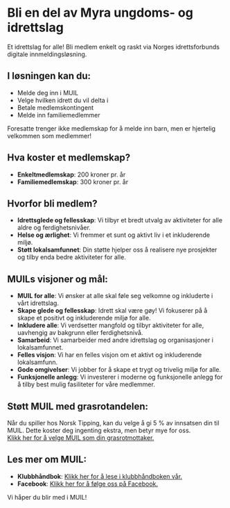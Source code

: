 # Bli en del av Myra ungdoms- og idrettslag

Et idrettslag for alle! Bli medlem enkelt og raskt via Norges idrettsforbunds digitale innmeldingsløsning.

## I løsningen kan du:

- Melde deg inn i MUIL
- Velge hvilken idrett du vil delta i
- Betale medlemskontingent
- Melde inn familiemedlemmer

Foresatte trenger ikke medlemskap for å melde inn barn, men er hjertelig velkommen som medlemmer!

## Hva koster et medlemskap?

- **Enkeltmedlemskap**: 200 kroner pr. år
- **Familiemedlemskap**: 300 kroner pr. år

## Hvorfor bli medlem?

- **Idrettsglede og fellesskap**: Vi tilbyr et bredt utvalg av aktiviteter for alle aldre og ferdighetsnivåer.
- **Helse og ærlighet**: Vi fremmer et sunt og aktivt liv i et inkluderende miljø.
- **Støtt lokalsamfunnet**: Din støtte hjelper oss å realisere nye prosjekter og tilby enda bedre aktiviteter for alle.

## MUILs visjoner og mål:

- **MUIL for alle**: Vi ønsker at alle skal føle seg velkomne og inkluderte i vårt idrettslag.
- **Skape glede og fellesskap**: Idrett skal være gøy! Vi fokuserer på å skape et positivt og inkluderende miljø for alle.
- **Inkludere alle**: Vi verdsetter mangfold og tilbyr aktiviteter for alle, uavhengig av bakgrunn eller ferdighetsnivå.
- **Samarbeid**: Vi samarbeider med andre idrettslag og organisasjoner i lokalsamfunnet.
- **Felles visjon**: Vi har en felles visjon om et aktivt og inkluderende lokalsamfunn.
- **Gode omgivelser**: Vi jobber for å skape et trygt og trivelig miljø for alle.
- **Funksjonelle anlegg**: Vi investerer i moderne og funksjonelle anlegg for å tilby best mulig fasiliteter for våre medlemmer.

## Støtt MUIL med grasrotandelen:

Når du spiller hos Norsk Tipping, kan du velge å gi 5 % av innsatsen din til MUIL. Dette koster deg ingenting ekstra, men betyr mye for oss.  
[Klikk her for å velge MUIL som din grasrotmottaker.](#)

## Les mer om MUIL:

- **Klubbhåndbok**: [Klikk her for å lese i klubbhåndboken vår.](#)
- **Facebook**: [Klikk her for å følge oss på Facebook.](#)

Vi håper du blir med i MUIL!
